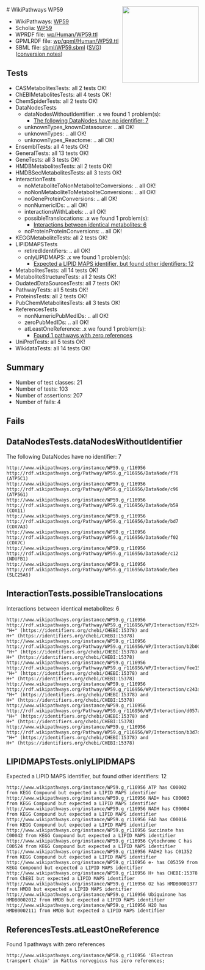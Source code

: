 <img style="float: right; width: 200px" src="../logo.png" />
# WikiPathways WP59

* WikiPathways: [WP59](https://identifiers.org/wikipathways:WP59)
* Scholia: [WP59](https://scholia.toolforge.org/wikipathways/WP59)
* WPRDF file: [wp/Human/WP59.ttl](../wp/Human/WP59.ttl)
* GPMLRDF file: [wp/gpml/Human/WP59.ttl](../wp/gpml/Human/WP59.ttl)
* SBML file: [sbml/WP59.sbml](../sbml/WP59.sbml) ([SVG](../sbml/WP59.svg)) ([conversion notes](../sbml/WP59.txt))

## Tests
* CASMetabolitesTests: all 2 tests OK!
* ChEBIMetabolitesTests: all 4 tests OK!
* ChemSpiderTests: all 2 tests OK!
* DataNodesTests
    * dataNodesWithoutIdentifier: .x we found 1 problem(s):
        * [The following DataNodes have no identifier: 7](#d2d32fa6)
    * unknownTypes_knownDatasource: .. all OK!
    * unknownTypes: .. all OK!
    * unknownTypes_Reactome: .. all OK!
* EnsemblTests: all 4 tests OK!
* GeneralTests: all 13 tests OK!
* GeneTests: all 3 tests OK!
* HMDBMetabolitesTests: all 2 tests OK!
* HMDBSecMetabolitesTests: all 3 tests OK!
* InteractionTests
    * noMetaboliteToNonMetaboliteConversions: .. all OK!
    * noNonMetaboliteToMetaboliteConversions: .. all OK!
    * noGeneProteinConversions: .. all OK!
    * nonNumericIDs: .. all OK!
    * interactionsWithLabels: .. all OK!
    * possibleTranslocations: .x we found 1 problem(s):
        * [Interactions between identical metabolites: 6](#d59038c9)
    * noProteinProteinConversions: .. all OK!
* KEGGMetaboliteTests: all 2 tests OK!
* LIPIDMAPSTests
    * retiredIdentifiers: .. all OK!
    * onlyLIPIDMAPS: .x we found 1 problem(s):
        * [Expected a LIPID MAPS identifier, but found other identifiers: 12](#d0bfb67a)
* MetabolitesTests: all 14 tests OK!
* MetaboliteStructureTests: all 2 tests OK!
* OudatedDataSourcesTests: all 7 tests OK!
* PathwayTests: all 5 tests OK!
* ProteinsTests: all 2 tests OK!
* PubChemMetabolitesTests: all 3 tests OK!
* ReferencesTests
    * nonNumericPubMedIDs: .. all OK!
    * zeroPubMedIDs: .. all OK!
    * atLeastOneReference: .x we found 1 problem(s):
        * [Found 1 pathways with zero references](#35eb778e)
* UniProtTests: all 5 tests OK!
* WikidataTests: all 14 tests OK!


## Summary

* Number of test classes: 21
* Number of tests: 103
* Number of assertions: 207
* Number of fails: 4

## Fails

<a name="d2d32fa6" />

## DataNodesTests.dataNodesWithoutIdentifier

The following DataNodes have no identifier: 7
```
http://www.wikipathways.org/instance/WP59.g_r116956 http://rdf.wikipathways.org/Pathway/WP59.g_r116956/DataNode/f76 (ATP5C1)
http://www.wikipathways.org/instance/WP59.g_r116956 http://rdf.wikipathways.org/Pathway/WP59.g_r116956/DataNode/c96 (ATP5G1)
http://www.wikipathways.org/instance/WP59.g_r116956 http://rdf.wikipathways.org/Pathway/WP59.g_r116956/DataNode/b59 (COX11)
http://www.wikipathways.org/instance/WP59.g_r116956 http://rdf.wikipathways.org/Pathway/WP59.g_r116956/DataNode/bd7 (COX7A3)
http://www.wikipathways.org/instance/WP59.g_r116956 http://rdf.wikipathways.org/Pathway/WP59.g_r116956/DataNode/f02 (COX7C)
http://www.wikipathways.org/instance/WP59.g_r116956 http://rdf.wikipathways.org/Pathway/WP59.g_r116956/DataNode/c12 (NDUFB1)
http://www.wikipathways.org/instance/WP59.g_r116956 http://rdf.wikipathways.org/Pathway/WP59.g_r116956/DataNode/bea (SLC25A6)
```

<a name="d59038c9" />

## InteractionTests.possibleTranslocations

Interactions between identical metabolites: 6
```
http://www.wikipathways.org/instance/WP59.g_r116956 http://rdf.wikipathways.org/Pathway/WP59.g_r116956/WP/Interaction/f52f4 "H+" (https://identifiers.org/chebi/CHEBI:15378) and 
H+" (https://identifiers.org/chebi/CHEBI:15378)
http://www.wikipathways.org/instance/WP59.g_r116956 http://rdf.wikipathways.org/Pathway/WP59.g_r116956/WP/Interaction/b2b00 "H+" (https://identifiers.org/chebi/CHEBI:15378) and 
H+" (https://identifiers.org/chebi/CHEBI:15378)
http://www.wikipathways.org/instance/WP59.g_r116956 http://rdf.wikipathways.org/Pathway/WP59.g_r116956/WP/Interaction/fee15 "H+" (https://identifiers.org/chebi/CHEBI:15378) and 
H+" (https://identifiers.org/chebi/CHEBI:15378)
http://www.wikipathways.org/instance/WP59.g_r116956 http://rdf.wikipathways.org/Pathway/WP59.g_r116956/WP/Interaction/c243a "H+" (https://identifiers.org/chebi/CHEBI:15378) and 
H+" (https://identifiers.org/chebi/CHEBI:15378)
http://www.wikipathways.org/instance/WP59.g_r116956 http://rdf.wikipathways.org/Pathway/WP59.g_r116956/WP/Interaction/d057a "H+" (https://identifiers.org/chebi/CHEBI:15378) and 
H+" (https://identifiers.org/chebi/CHEBI:15378)
http://www.wikipathways.org/instance/WP59.g_r116956 http://rdf.wikipathways.org/Pathway/WP59.g_r116956/WP/Interaction/b3d7d "H+" (https://identifiers.org/chebi/CHEBI:15378) and 
H+" (https://identifiers.org/chebi/CHEBI:15378)
```

<a name="d0bfb67a" />

## LIPIDMAPSTests.onlyLIPIDMAPS

Expected a LIPID MAPS identifier, but found other identifiers: 12
```
http://www.wikipathways.org/instance/WP59.g_r116956 ATP has C00002 from KEGG Compound but expected a LIPID MAPS identifier
http://www.wikipathways.org/instance/WP59.g_r116956 NAD+ has C00003 from KEGG Compound but expected a LIPID MAPS identifier
http://www.wikipathways.org/instance/WP59.g_r116956 NADH has C00004 from KEGG Compound but expected a LIPID MAPS identifier
http://www.wikipathways.org/instance/WP59.g_r116956 FAD has C00016 from KEGG Compound but expected a LIPID MAPS identifier
http://www.wikipathways.org/instance/WP59.g_r116956 Succinate has C00042 from KEGG Compound but expected a LIPID MAPS identifier
http://www.wikipathways.org/instance/WP59.g_r116956 Cytochrome C has C00524 from KEGG Compound but expected a LIPID MAPS identifier
http://www.wikipathways.org/instance/WP59.g_r116956 FADH2 has C01352 from KEGG Compound but expected a LIPID MAPS identifier
http://www.wikipathways.org/instance/WP59.g_r116956 e- has C05359 from KEGG Compound but expected a LIPID MAPS identifier
http://www.wikipathways.org/instance/WP59.g_r116956 H+ has CHEBI:15378 from ChEBI but expected a LIPID MAPS identifier
http://www.wikipathways.org/instance/WP59.g_r116956 O2 has HMDB0001377 from HMDB but expected a LIPID MAPS identifier
http://www.wikipathways.org/instance/WP59.g_r116956 Ubiquinone has HMDB0002012 from HMDB but expected a LIPID MAPS identifier
http://www.wikipathways.org/instance/WP59.g_r116956 H2O has HMDB0002111 from HMDB but expected a LIPID MAPS identifier
```

<a name="35eb778e" />

## ReferencesTests.atLeastOneReference

Found 1 pathways with zero references
```
http://www.wikipathways.org/instance/WP59.g_r116956 'Electron transport chain' in Rattus norvegicus has zero references; 
```

